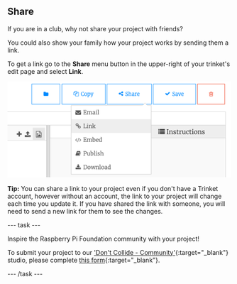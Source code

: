 ## Share

If you are in a club, why not share your project with friends?

You could also show your family how your project works by sending them a link. 

To get a link go to the **Share** menu button in the upper-right of your trinket's edit page and select **Link**.

![The `Share` menu button extended with `Link` highlighted.](images/share-button.png)

**Tip:** You can share a link to your project even if you don't have a Trinket account, however without an account, the link to your project will change each time you update it. If you have shared the link with someone, you will need to send a new link for them to see the changes. 

--- task ---

Inspire the Raspberry Pi Foundation community with your project!

To submit your project to our ['Don't Collide - Community'](https://wke.lt/w/s/KobNfx){:target="_blank"} studio, please complete [this form](https://form.raspberrypi.org/f/community-project-submissions){:target="_blank"}.

--- /task ---
